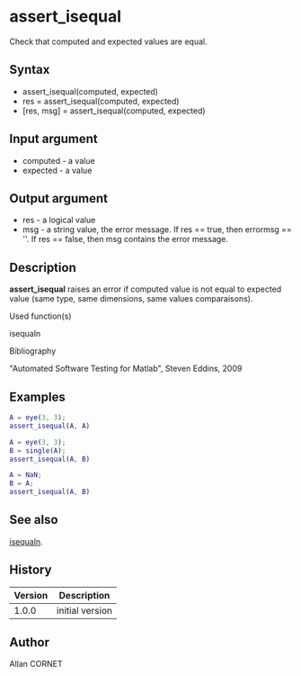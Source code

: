 # assert_isequal

Check that computed and expected values are equal.

## Syntax

- assert_isequal(computed, expected)
- res = assert_isequal(computed, expected)
- [res, msg] = assert_isequal(computed, expected)

## Input argument

- computed - a value
- expected - a value

## Output argument

- res - a logical value
- msg - a string value, the error message. If res == true, then errormsg == ''. If res == false, then msg contains the error message.

## Description

<b>assert_isequal</b> raises an error if computed value is not equal to expected value (same type, same dimensions, same values comparaisons).

Used function(s)

isequaln

Bibliography

"Automated Software Testing for Matlab", Steven Eddins, 2009

## Examples

```matlab
A = eye(3, 3);
assert_isequal(A, A)
```

```matlab
A = eye(3, 3);
B = single(A);
assert_isequal(A, B)
```

```matlab
A = NaN;
B = A;
assert_isequal(A, B)
```

## See also

[isequaln](../elementary_functions/isequaln.md).

## History

| Version | Description     |
| ------- | --------------- |
| 1.0.0   | initial version |

## Author

Allan CORNET
